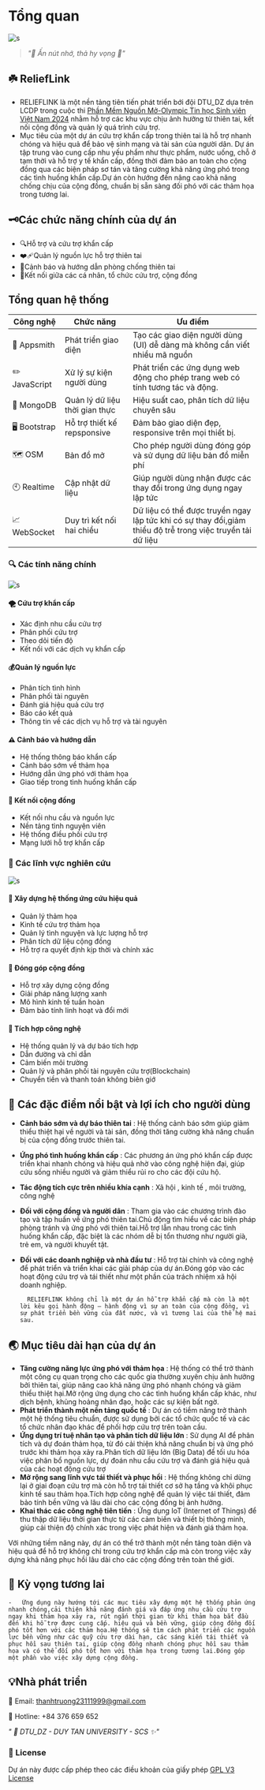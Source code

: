 # Tổng quan
![s](../static/img/Reliefbanner.png)
> *"💚 Ấn nút nhớ, thả hy vọng 🌿"*
## ☘️ ReliefLink
- RELIEFLINK là một nền tảng tiên tiến phát triển bới đội DTU_DZ dựa trên LCDP trong cuộc thi [Phần Mềm Nguồn Mở-Olympic Tin học Sinh viên Việt Nam 2024](https://www.olp.vn/procon-pmmn/ph%E1%BA%A7n-m%E1%BB%81m-ngu%E1%BB%93n-m%E1%BB%9F)
 nhằm hỗ trợ các khu vực chịu ảnh hưởng từ thiên tai, kết nối cộng đồng và quản lý quá trình cứu trợ.
- Mục tiêu của một dự án cứu trợ khẩn cấp trong thiên tai là hỗ trợ nhanh chóng và hiệu quả để bảo vệ sinh mạng và tài sản của người dân. Dự án tập trung vào cung cấp nhu yếu phẩm như thực phẩm, nước uống, chỗ ở tạm thời và hỗ trợ y tế khẩn cấp, đồng thời đảm bảo an toàn cho cộng đồng qua các biện pháp sơ tán và tăng cường khả năng ứng phó trong các tình huống khẩn cấp.Dự án còn hướng đến nâng cao khả năng chống chịu của cộng đồng, chuẩn bị sẵn sàng đối phó với các thảm họa trong tương lai.
## 🗝️Các chức năng chính của dự án
- 🔍Hỗ trợ và cứu trợ khẩn cấp
- ❤️‍🩹Quản lý nguồn lực hỗ trợ thiên tai
- 🌊Cảnh báo và hướng dẫn phòng chống thiên tai
- 🤝Kết nối giữa các cá nhân, tổ chức cứu trợ, cộng đồng 
##  Tổng quan hệ thống
| Công nghệ | Chức năng | Ưu điểm |
|-----------|-----------|----------|
| 📱 Appsmith | Phát triển giao diện | Tạo các giao diện người dùng (UI) dễ dàng mà không cần viết nhiều mã nguồn |
| ✏️ JavaScript | Xử lý sự kiện người dùng | Phát triển các ứng dụng web động cho phép trang web có tính tương tác và động. |
| 🌿 MongoDB  | Quản lý dữ liệu thời gian thực | Hiệu suất cao, phân tích dữ liệu chuyên sâu |
| 🖥️ Bootstrap | Hỗ trợ thiết kế repsponsive| Đảm bảo giao diện đẹp, responsive trên mọi thiết bị.
|🗺️ OSM | Bản đồ mở | Cho phép người dùng đóng góp và sử dụng dữ liệu bản đồ miễn phí |
|🕙 Realtime | Cập nhật dữ liệu | Giúp người dùng nhận được các thay đổi trong ứng dụng ngay lập tức|
|📈 WebSocket | Duy trì kết nối hai chiều | Dữ liệu có thể được truyền ngay lập tức khi có sự thay đổi,giảm thiểu độ trễ trong việc truyền tải dữ liệu |


### 🔍 Các tính năng chính

![s](../static/img/tinhnang.png)



#### 🌪️ Cứu trợ khẩn cấp
- Xác định nhu cầu cứu trợ
- Phân phối cứu trợ
- Theo dõi tiến độ
- Kết nối với các dịch vụ khẩn cấp
#### 💰Quản lý nguồn lực
- Phân tích tình hình 
- Phân phối tài nguyên
- Đánh giá hiệu quả cứu trợ 
- Báo cáo kết quả
- Thông tin về các dịch vụ hỗ trợ và tài nguyên
#### ⚠️ Cảnh báo và hướng dẫn
- Hệ thống thông báo khẩn cấp
- Cảnh báo sớm về thảm họa
- Hướng dẫn ứng phó với thảm họa
- Giao tiếp trong tình huống khẩn cấp
#### 🤝 Kết nối cộng đồng
- Kết nối nhu cầu và nguồn lực
- Nền tảng tình nguyện viên
- Hệ thống điều phối cứu trợ
- Mạng lưới hỗ trợ khẩn cấp
### 🔬 Các lĩnh vực nghiên cứu
![s](../static/img/tichhop.png)



#### 🏃 Xây dựng hệ thống ứng cứu hiệu quả 
- Quản lý thảm họa
- Kinh tế cứu trợ thảm họa 
- Quản lý tình nguyện và lực lượng hỗ trợ
- Phân tích dữ liệu cộng đồng
- Hỗ trợ ra quyết định kịp thời và chính xác
#### 🌳 Đóng góp cộng đồng
- Hỗ trợ xây dựng cộng đồng
- Giải pháp năng lượng xanh
- Mô hình kinh tế tuần hoàn
- Đảm bảo tính linh hoạt và đổi mới 
#### 🧠  Tích hợp công nghệ
- Hệ thống quản lý và dự báo tích hợp
- Dẫn đường và chỉ dẫn
- Cảm biến môi trường
- Quản lý và phân phối tài nguyên cứu trợ(Blockchain)
- Chuyển tiền và thanh toán không biên giớ

##  📌 Các đặc điểm nổi bật  và lợi ích cho người dùng
- **Cảnh báo sớm và dự báo thiên tai** : Hệ thống cảnh báo sớm giúp giảm thiểu thiệt hại về người và tài sản, đồng thời tăng cường khả năng chuẩn bị của cộng đồng trước thiên tai.
- **Ứng phó tình huống khẩn cấp**  : Các phương án ứng phó khẩn cấp được triển khai nhanh chóng và hiệu quả nhờ vào công nghệ hiện đại, giúp cứu sống nhiều người và giảm thiểu rủi ro cho các đội cứu hộ.
- **Tác động tích cực trên nhiều khía cạnh** :  Xã hội , kinh tế , môi trường, công nghệ
- **Đối với cộng đồng và người dân** : Tham gia vào các chương trình đào tạo và tập huấn về ứng phó thiên tai.Chủ động tìm hiểu về các biện pháp phòng tránh và ứng phó với thiên tai.Hỗ trợ lẫn nhau trong các tình huống khẩn cấp, đặc biệt là các nhóm dễ bị tổn thương như người già, trẻ em, và người khuyết tật.
- **Đối với các doanh nghiệp và nhà đầu tư** : Hỗ trợ tài chính và công nghệ để phát triển và triển khai các giải pháp của dự án.Đóng góp vào các hoạt động cứu trợ và tái thiết như một phần của trách nhiệm xã hội doanh nghiệp.

        RELIEFLINK không chỉ là một dự án hỗ trợ khẩn cấp mà còn là một lời kêu gọi hành động – hành động vì sự an toàn của cộng đồng, vì sự phát triển bền vững của đất nước, và vì tương lai của thế hệ mai sau.

## 🌏 Mục tiêu dài hạn của dự án 

-  **Tăng cường năng lực ứng phó với thảm họa** : Hệ thống có thể trở thành một công cụ quan trọng cho các quốc gia thường xuyên chịu ảnh hưởng bởi thiên tai, giúp nâng cao khả năng ứng phó nhanh chóng và giảm thiểu thiệt hại.Mở rộng ứng dụng cho các tình huống khẩn cấp khác, như dịch bệnh, khủng hoảng nhân đạo, hoặc các sự kiện bất ngờ.
- **Phát triển thành một nền tảng quốc tế** : Dự án có tiềm năng trở thành một hệ thống tiêu chuẩn, được sử dụng bởi các tổ chức quốc tế và các tổ chức nhân đạo khác để phối hợp cứu trợ trên toàn cầu.
- **Ứng dụng trí tuệ nhân tạo và phân tích dữ liệu lớn** : Sử dụng AI để phân tích và dự đoán thảm họa, từ đó cải thiện khả năng chuẩn bị và ứng phó trước khi thảm họa xảy ra.Phân tích dữ liệu lớn (Big Data) để tối ưu hóa việc phân bổ nguồn lực, dự đoán nhu cầu cứu trợ và đánh giá hiệu quả của các hoạt động cứu trợ
- **Mở rộng sang lĩnh vực tái thiết và phục hồi** : Hệ thống không chỉ dừng lại ở giai đoạn cứu trợ mà còn hỗ trợ tái thiết cơ sở hạ tầng và khôi phục kinh tế sau thảm họa.Tích hợp công nghệ để quản lý việc tái thiết, đảm bảo tính bền vững và lâu dài cho các cộng đồng bị ảnh hưởng.
- **Khai thác các công nghệ tiên tiến** : Ứng dụng IoT (Internet of Things) để thu thập dữ liệu thời gian thực từ các cảm biến và thiết bị thông minh, giúp cải thiện độ chính xác trong việc phát hiện và đánh giá thảm họa.

Với những tiềm năng này, dự án có thể trở thành một nền tảng toàn diện và hiệu quả để hỗ trợ không chỉ trong cứu trợ khẩn cấp mà còn trong việc xây dựng khả năng phục hồi lâu dài cho các cộng đồng trên toàn thế giới.

## 🌿 Kỳ vọng tương lai
    -   Ứng dụng này hướng tới các mục tiêu xây dựng một hệ thống phản ứng nhanh chóng,cải thiện khả năng đánh giá và đáp ứng nhu cầu cứu trợ ngay khi thảm họa xảy ra, rút ngắn thời gian từ khi thảm họa bắt đầu đến khi hỗ trợ được cung cấp. hiệu quả và bền vững, giúp cộng đồng đối phó tốt hơn với các thảm họa.Hệ thống sẽ tìm cách phát triển các nguồn lực bền vững như các quỹ cứu trợ dài hạn, các sáng kiến tái thiết và phục hồi sau thiên tai, giúp cộng đồng nhanh chóng phục hồi sau thảm họa và có thể đối phó tốt hơn với thảm họa trong tương lai.Đóng góp một phần vào việc xây dựng cộng đồng.

## 💡Nhà phát triển

📧 Email: thanhtruong23111999@gmail.com

📱 Hotline: +84 376 659 652

*" 🏫 DTU_DZ - DUY TAN UNIVERSITY - SCS ✨"*
### 📝 License
Dự án này được cấp phép theo các điều khoản của giấy phép [GPL V3 License](https://github.com/olp-dtu-2024/DTU-GreenHope/blob/main/LICENCE)



